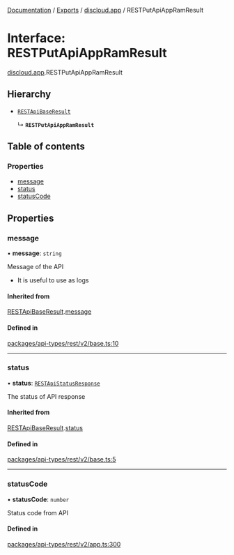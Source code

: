 [Documentation](../README.md) / [Exports](../modules.md) / [discloud.app](../modules/discloud_app.md) / RESTPutApiAppRamResult

# Interface: RESTPutApiAppRamResult

[discloud.app](../modules/discloud_app.md).RESTPutApiAppRamResult

## Hierarchy

- [`RESTApiBaseResult`](discloud_app.RESTApiBaseResult.md)

  ↳ **`RESTPutApiAppRamResult`**

## Table of contents

### Properties

- [message](discloud_app.RESTPutApiAppRamResult.md#message)
- [status](discloud_app.RESTPutApiAppRamResult.md#status)
- [statusCode](discloud_app.RESTPutApiAppRamResult.md#statuscode)

## Properties

### message

• **message**: `string`

Message of the API
- It is useful to use as logs

#### Inherited from

[RESTApiBaseResult](discloud_app.RESTApiBaseResult.md).[message](discloud_app.RESTApiBaseResult.md#message)

#### Defined in

[packages/api-types/rest/v2/base.ts:10](https://github.com/discloud/discloud.app/blob/e5beb23/packages/api-types/rest/v2/base.ts#L10)

___

### status

• **status**: [`RESTApiStatusResponse`](../modules/discloud_app.md#restapistatusresponse)

The status of API response

#### Inherited from

[RESTApiBaseResult](discloud_app.RESTApiBaseResult.md).[status](discloud_app.RESTApiBaseResult.md#status)

#### Defined in

[packages/api-types/rest/v2/base.ts:5](https://github.com/discloud/discloud.app/blob/e5beb23/packages/api-types/rest/v2/base.ts#L5)

___

### statusCode

• **statusCode**: `number`

Status code from API

#### Defined in

[packages/api-types/rest/v2/app.ts:300](https://github.com/discloud/discloud.app/blob/e5beb23/packages/api-types/rest/v2/app.ts#L300)
